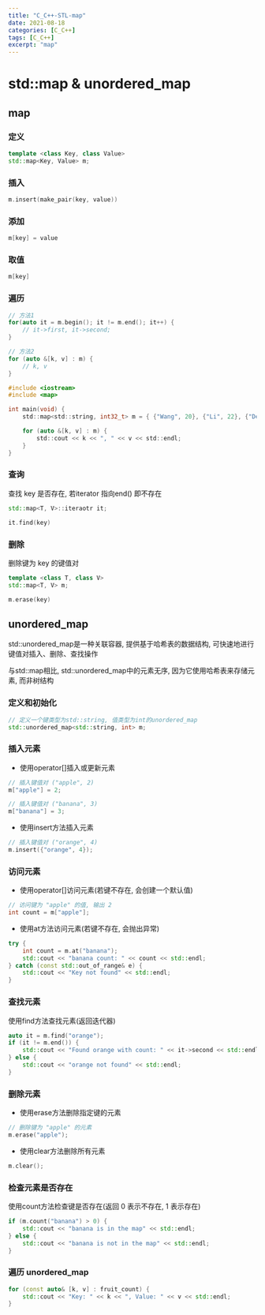 ```yaml
---
title: "C_C++-STL-map"
date: 2021-08-18
categories: [C_C++]
tags: [C_C++]
excerpt: "map"
---
```


# std::map & unordered_map

## map

### 定义

```c++
template <class Key, class Value>
std::map<Key, Value> m;
```

### 插入

```c++
m.insert(make_pair(key, value))
```

### 添加

```c++
m[key] = value
```

### 取值

```c++
m[key]
```

### 遍历

```c++
// 方法1
for(auto it = m.begin(); it != m.end(); it++) {
    // it->first, it->second;
}

// 方法2
for (auto &[k, v] : m) {
    // k, v
}
```

```c
#include <iostream>
#include <map>

int main(void) {
    std::map<std::string, int32_t> m = { {"Wang", 20}, {"Li", 22}, {"Deng", 19} };

    for (auto &[k, v] : m) {
        std::cout << k << ", " << v << std::endl;
    }
}
```

### 查询

查找 key 是否存在, 若iterator 指向end() 即不存在

```c++
std::map<T, V>::iteraotr it;

it.find(key)
```

### 删除

删除键为 key 的键值对

```c++
template <class T, class V>
std::map<T, V> m;

m.erase(key)
```

## unordered_map

std::unordered_map是一种关联容器, 提供基于哈希表的数据结构, 可快速地进行键值对插入、删除、查找操作

与std::map相比, std::unordered_map中的元素无序, 因为它使用哈希表来存储元素, 而非树结构

### 定义和初始化

```c++
// 定义一个键类型为std::string, 值类型为int的unordered_map
std::unordered_map<std::string, int> m; 
```

### 插入元素

- 使用operator[]插入或更新元素

```c++
// 插入键值对 ("apple", 2)
m["apple"] = 2;

// 插入键值对 ("banana", 3)
m["banana"] = 3;
```

- 使用insert方法插入元素

```c++
// 插入键值对 ("orange", 4)
m.insert({"orange", 4}); 
```

### 访问元素

- 使用operator[]访问元素(若键不存在, 会创建一个默认值)

```c++
// 访问键为 "apple" 的值, 输出 2
int count = m["apple"]; 
```

- 使用at方法访问元素(若键不存在, 会抛出异常)

```c++
try {
    int count = m.at("banana");
    std::cout << "banana count: " << count << std::endl;
} catch (const std::out_of_range& e) {
    std::cout << "Key not found" << std::endl;
}
```

### 查找元素

使用find方法查找元素(返回迭代器)

```c++
auto it = m.find("orange");
if (it != m.end()) {
    std::cout << "Found orange with count: " << it->second << std::endl;
} else {
    std::cout << "orange not found" << std::endl;
}
```

### 删除元素

- 使用erase方法删除指定键的元素

```c++
// 删除键为 "apple" 的元素
m.erase("apple"); 
```

- 使用clear方法删除所有元素

```c++
m.clear();
```

### 检查元素是否存在

使用count方法检查键是否存在(返回 0 表示不存在, 1 表示存在)

```c++
if (m.count("banana") > 0) {
    std::cout << "banana is in the map" << std::endl;
} else {
    std::cout << "banana is not in the map" << std::endl;
}
```

### 遍历 unordered_map

```c++
for (const auto& [k, v] : fruit_count) {
    std::cout << "Key: " << k << ", Value: " << v << std::endl;
}
```